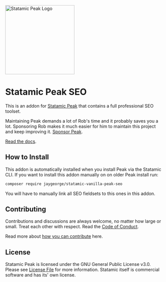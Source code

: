 <img class="margin-bottom: 1rem;" src="https://cdn.studio1902.nl/assets/statamic-peak/statamic-peak-logo.png?v=4" width="220" alt="Statamic Peak Logo" />

# Statamic Peak SEO

This is an addon for [Statamic Peak](https://github.com/studio1902/statamic-peak) that contains a full professional SEO toolset.

Maintaining Peak demands a lot of Rob's time and it probably saves you a lot. Sponsoring Rob makes it much easier for him to maintain this project and keep improving it. [Sponsor Peak](https://github.com/sponsors/studio1902).

[Read the docs](https://peak.1902.studio).

## How to Install

This addon is automatically installed when you install Peak via the Statamic CLI. If you want to install this addon manually on on older Peak install run:

``` bash
composer require jaygeorge/statamic-vanilla-peak-seo
```

You will have to manually link all SEO fieldsets to this ones in this addon.

## Contributing

Contributions and discussions are always welcome, no matter how large or small. Treat each other with respect. Read the [Code of Conduct](https://github.com/studio1902/statamic-peak-commands/blob/main/.github/CODE_OF_CONDUCT.md).

Read more about [how you can contribute](https://peak.1902.studio/other/contributing.html) here.

## License

Statamic Peak is licensed under the GNU General Public License v3.0. Please see [License File](LICENSE.md) for more information. Statamic itself is commercial software and has its' own license.
